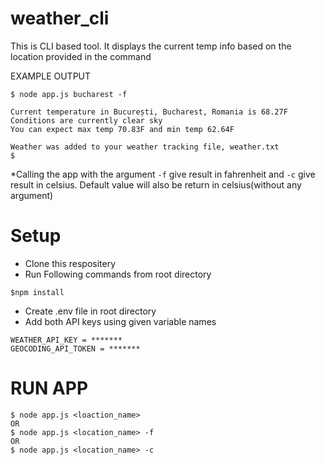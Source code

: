 # weather_cli
This is CLI based tool. It displays the current temp info based on the location provided in the command

EXAMPLE OUTPUT
```
$ node app.js bucharest -f

Current temperature in București, Bucharest, Romania is 68.27F
Conditions are currently clear sky
You can expect max temp 70.83F and min temp 62.64F

Weather was added to your weather tracking file, weather.txt
$
```

*Calling the app with the argument `-f` give result in fahrenheit and `-c` give result in celsius.
Default value will also be return in celsius(without any argument)

# Setup

- Clone this respositery
- Run Following commands from root directory
```
$npm install
```
- Create .env file in root directory
- Add both API keys using given variable names
```
WEATHER_API_KEY = *******
GEOCODING_API_TOKEN = *******
```
# RUN APP
```
$ node app.js <loaction_name>
OR
$ node app.js <location_name> -f
OR
$ node app.js <location_name> -c
```
